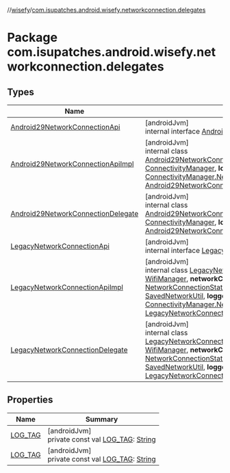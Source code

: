 //[wisefy](../../index.md)/[com.isupatches.android.wisefy.networkconnection.delegates](index.md)

# Package com.isupatches.android.wisefy.networkconnection.delegates

## Types

| Name | Summary |
|---|---|
| [Android29NetworkConnectionApi](-android29-network-connection-api/index.md) | [androidJvm]<br>internal interface [Android29NetworkConnectionApi](-android29-network-connection-api/index.md) |
| [Android29NetworkConnectionApiImpl](-android29-network-connection-api-impl/index.md) | [androidJvm]<br>internal class [Android29NetworkConnectionApiImpl](-android29-network-connection-api-impl/index.md)(**connectionManager**: [ConnectivityManager](https://developer.android.com/reference/kotlin/android/net/ConnectivityManager.html), **logger**: [WisefyLogger](../com.isupatches.android.wisefy.shared.logging/-wisefy-logger/index.md)?) : [ConnectivityManager.NetworkCallback](https://developer.android.com/reference/kotlin/android/net/ConnectivityManager.NetworkCallback.html), [Android29NetworkConnectionApi](-android29-network-connection-api/index.md) |
| [Android29NetworkConnectionDelegate](-android29-network-connection-delegate/index.md) | [androidJvm]<br>internal class [Android29NetworkConnectionDelegate](-android29-network-connection-delegate/index.md)(**connectivityManager**: [ConnectivityManager](https://developer.android.com/reference/kotlin/android/net/ConnectivityManager.html), **logger**: [WisefyLogger](../com.isupatches.android.wisefy.shared.logging/-wisefy-logger/index.md)?, **impl**: [Android29NetworkConnectionApi](-android29-network-connection-api/index.md)) : [NetworkConnectionApi](../com.isupatches.android.wisefy.networkconnection/-network-connection-api/index.md) |
| [LegacyNetworkConnectionApi](-legacy-network-connection-api/index.md) | [androidJvm]<br>internal interface [LegacyNetworkConnectionApi](-legacy-network-connection-api/index.md) |
| [LegacyNetworkConnectionApiImpl](-legacy-network-connection-api-impl/index.md) | [androidJvm]<br>internal class [LegacyNetworkConnectionApiImpl](-legacy-network-connection-api-impl/index.md)(**wifiManager**: [WifiManager](https://developer.android.com/reference/kotlin/android/net/wifi/WifiManager.html), **networkConnectionStatusUtil**: [NetworkConnectionStatusUtil](../com.isupatches.android.wisefy.networkconnectionstatus/-network-connection-status-util/index.md), **savedNetworkUtil**: [SavedNetworkUtil](../com.isupatches.android.wisefy.savednetworks/-saved-network-util/index.md), **logger**: [WisefyLogger](../com.isupatches.android.wisefy.shared.logging/-wisefy-logger/index.md)?) : [ConnectivityManager.NetworkCallback](https://developer.android.com/reference/kotlin/android/net/ConnectivityManager.NetworkCallback.html), [LegacyNetworkConnectionApi](-legacy-network-connection-api/index.md) |
| [LegacyNetworkConnectionDelegate](-legacy-network-connection-delegate/index.md) | [androidJvm]<br>internal class [LegacyNetworkConnectionDelegate](-legacy-network-connection-delegate/index.md)(**wifiManager**: [WifiManager](https://developer.android.com/reference/kotlin/android/net/wifi/WifiManager.html), **networkConnectionStatusUtil**: [NetworkConnectionStatusUtil](../com.isupatches.android.wisefy.networkconnectionstatus/-network-connection-status-util/index.md), **savedNetworkUtil**: [SavedNetworkUtil](../com.isupatches.android.wisefy.savednetworks/-saved-network-util/index.md), **logger**: [WisefyLogger](../com.isupatches.android.wisefy.shared.logging/-wisefy-logger/index.md)?, **impl**: [LegacyNetworkConnectionApi](-legacy-network-connection-api/index.md)) : [NetworkConnectionApi](../com.isupatches.android.wisefy.networkconnection/-network-connection-api/index.md) |

## Properties

| Name | Summary |
|---|---|
| [LOG_TAG](-l-o-g_-t-a-g.md) | [androidJvm]<br>private const val [LOG_TAG](-l-o-g_-t-a-g.md): [String](https://kotlinlang.org/api/latest/jvm/stdlib/kotlin/-string/index.html) |
| [LOG_TAG](-l-o-g_-t-a-g.md) | [androidJvm]<br>private const val [LOG_TAG](-l-o-g_-t-a-g.md): [String](https://kotlinlang.org/api/latest/jvm/stdlib/kotlin/-string/index.html) |
